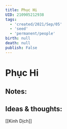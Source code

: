 ```yaml
---
title: Phục Hi
UID: 210905212938
tags:
  - 'created/2021/Sep/05'
  - 'seed'
  - 'permanent/people'
birth: null
death: null
publish: False
---
```

# Phục Hi

## Notes:


## Ideas & thoughts:
[[Kinh Dịch]]
